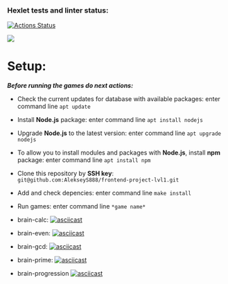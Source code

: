 ### Hexlet tests and linter status:
[![Actions Status](https://github.com/AlekseyS888/frontend-project-lvl1/workflows/hexlet-check/badge.svg)](https://github.com/AlekseyS888/frontend-project-lvl1/actions)

<a href="https://codeclimate.com/github/AlekseyS888/frontend-project-lvl1/maintainability"><img src="https://api.codeclimate.com/v1/badges/2501cd45041103ac78fe/maintainability" /></a>

# Setup:

***Before running the games do next actions:***

- Check the current updates for database with available packages: enter command line `apt update`
- Install **Node.js** package: enter command line `apt install nodejs`
- Upgrade **Node.js** to the latest version: enter command line `apt upgrade nodejs`
- To allow you to install modules and packages with **Node.js**, install **npm** package: enter command line `apt install npm`
- Clone this repository by **SSH key**: `git@github.com:AlekseyS888/frontend-project-lvl1.git`
- Add and check depencies: enter command line `make install`
- Run games: enter command line `*game name*`

- brain-calc: 
[![asciicast](https://asciinema.org/a/486308.svg)](https://asciinema.org/a/486308)
- brain-even: 
[![asciicast](https://asciinema.org/a/486309.svg)](https://asciinema.org/a/486309)
- brain-gcd: 
[![asciicast](https://asciinema.org/a/486310.svg)](https://asciinema.org/a/486310)
- brain-prime: 
[![asciicast](https://asciinema.org/a/486311.svg)](https://asciinema.org/a/486311)
- brain-progression
[![asciicast](https://asciinema.org/a/486312.svg)](https://asciinema.org/a/486312)
